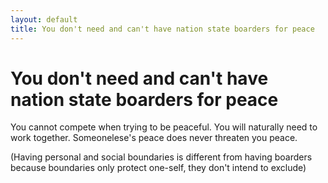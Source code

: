 ```yaml
---
layout: default
title: You don't need and can't have nation state boarders for peace
---
```

# You don't need and can't have nation state boarders for peace

You cannot compete when trying to be peaceful. You will naturally need to work together. Someonelese's peace does never threaten you peace. 

(Having personal and social boundaries is different from having boarders because boundaries only protect one-self, they don't intend to exclude)